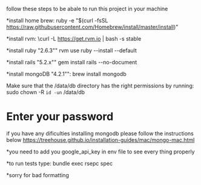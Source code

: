 follow these steps to be abale to run this project in your machine 

*install home brew:
 ruby -e "$(curl -fsSL https://raw.githubusercontent.com/Homebrew/install/master/install)"

*install rvm:
\curl -L https://get.rvm.io | bash -s stable 

*install ruby "2.6.3""
rvm use ruby --install --default

*install rails "5.2.x""
gem install rails --no-document

*install mongoDB "4.2.1"":
brew install mongodb     


Make sure that the /data/db directory has the right permissions by running:
sudo chown -R `id -un` /data/db
# Enter your password

if you have any dificulties installing mongodb 
please follow the instructions below 
https://treehouse.github.io/installation-guides/mac/mongo-mac.html

*you need to add you google_api_key in env file to see every thing properly

*to run tests type: bundle exec rsepc spec

*sorry for bad formatting 




